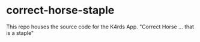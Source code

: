 # correct-horse-staple
This repo houses the source code for the K4rds App.  "Correct Horse ... that is a staple"
